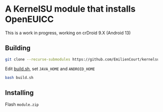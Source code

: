 # A KernelSU module that installs OpenEUICC

This is a work in progress, working on crDroid 9.X (Android 13)

## Building
```bash
git clone --recurse-submodules https://github.com/EmilienCourt/kernelsu-module-openeuicc.git
```

Edit [build.sh](build.sh), set `JAVA_HOME` and `ANDROID_HOME`
```bash
bash build.sh
```

## Installing
Flash `module.zip`
